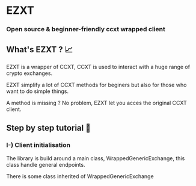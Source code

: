 # EZXT

### Open source & beginner-friendly ccxt wrapped client

## What's EZXT ? 📈

EZXT is a wrapper of CCXT, CCXT is used to interact with a huge range of crypto exchanges.

EZXT simplify a lot of CCXT methods for beginers but also for those who want to do simple things.

A method is missing ? No problem, EZXT let you acces the original CCXT client.

## Step by step tutorial 📝

### I-) Client initialisation

The library is build around a main class, WrappedGenericExchange, this class handle general endpoints.

There is some class inherited of WrappedGenericExchange 